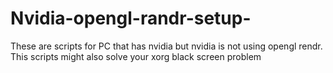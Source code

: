 # Nvidia-opengl-randr-setup-
These are scripts for PC that has nvidia but nvidia is not using opengl rendr. This scripts might also solve your xorg black screen problem
